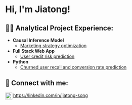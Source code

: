 <h1>Hi, I'm Jiatong! <br/>

<h2>👨‍💻 Analytical Project Experience:</h2>

- <b>Causal Inference Model</b>
  - [Marketing strategy optimization](https://github.com/JiatongSong/Marketing-strategy-optimization/blob/main/Marketing%20strategy%20optimization.ipynb)
- <b>Full Stack Web App </b>
  - [User credit risk prediction](https://github.com/joshmadakor1/4chan-Image-Analysis-Middleware-C964) 
- <b>Python</b>
  - [Churned user recall and conversion rate prediction](https://github.com/joshmadakor1/Package-Delivery-Pathfinding-Algorithm)


<h2> 🤳 Connect with me:</h2>

<img align="left" alt="JoshMadakor | LinkedIn" width="22px" src="https://cdn.jsdelivr.net/npm/simple-icons@v3/icons/linkedin.svg" />https://linkedin.com/in/jiatong-song

<!--
**joshmadakor1/joshmadakor1** is a ✨ _special_ ✨ repository because its `README.md` (this file) appears on your GitHub profile.

Here are some ideas to get you started:

- 🔭 I’m currently working on ...
- 🌱 I’m currently learning ...
- 👯 I’m looking to collaborate on ...
- 🤔 I’m looking for help with ...
- 💬 Ask me about ...
- 📫 How to reach me: ...
- 😄 Pronouns: ...
- ⚡ Fun fact: ...
-->
